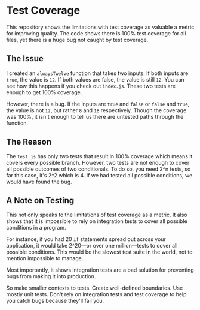 # Test Coverage

This repository shows the limitations with test coverage as valuable a metric for improving quality. The code shows there is 100% test coverage for all files, yet there is a huge bug not caught by test coverage.

## The Issue

I created an `alwaysTwelve` function that takes two inputs. If both inputs are `true`, the value is `12`. If both values are false, the value is still `12`. You can see how this happens if you check out `index.js`. These two tests are enough to get 100% coverage.

However, there is a bug. If the inputs are `true` and `false` or `false` and `true`, the value is not `12`, but rather `8` and `18` respectively. Though the coverage was 100%, it isn't enough to tell us there are untested paths through the function.

## The Reason

The `test.js` has only two tests that result in 100% coverage which means it covers every possible branch. However, two tests are not enough to cover all possible outcomes of two conditionals. To do so, you need 2^n tests, so far this case, it's 2^2 which is 4. If we had tested all possible conditions, we would have found the bug.

## A Note on Testing

This not only speaks to the limitations of test coverage as a metric. It also shows that it is impossible to rely on integration tests to cover all possible conditions in a program. 

For instance, if you had 20 `if` statements spread out across your application, it would take 2^20—or over one million—tests to cover all possible conditions. This would be the slowest test suite in the world, not to mention impossible to manage.

Most importantly, it shows integration tests are a bad solution for preventing bugs from making it into production.

So make smaller contexts to tests. Create well-defined boundaries. Use mostly unit tests. Don't rely on integration tests and test coverage to help you catch bugs because they'll fail you.

